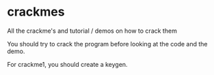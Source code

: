# crackmes
All the crackme's and tutorial / demos on how to crack them

You should try to crack the program before looking at the code and the demo.

For crackme1, you should create a keygen.
